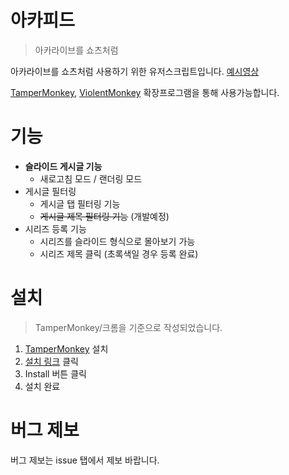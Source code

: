 # 아카피드
> 아카라이브를 쇼츠처럼

아카라이브를 쇼츠처럼 사용하기 위한 유저스크립트입니다. [예시영상](https://arca.live/b/bluearchive/149927310)

[TamperMonkey](https://chromewebstore.google.com/detail/tampermonkey/dhdgffkkebhmkfjojejmpbldmpobfkfo?hl=ko), [ViolentMonkey](https://chromewebstore.google.com/detail/violentmonkey/jinjaccalgkegednnccohejagnlnfdag) 확장프로그램을 통해 사용가능합니다.

# 기능

- **슬라이드 게시글 기능**
  - 새로고침 모드 / 랜더링 모드
- 게시글 필터링
  - 게시글 탭 필터링 기능
  - ~~게시글 제목 필터링 기능~~ (개발예정)
- 시리즈 등록 기능
  - 시리즈를 슬라이드 형식으로 몰아보기 가능
  - 시리즈 제목 클릭 (초록색일 경우 등록 완료)

# 설치
> TamperMonkey/크롬을 기준으로 작성되었습니다.

1. [TamperMonkey](https://chromewebstore.google.com/detail/tampermonkey/dhdgffkkebhmkfjojejmpbldmpobfkfo?hl=ko) 설치
2. [설치 링크](https://www.tampermonkey.net/script_installation.php#url=https://github.com/Roharui/ArcaFeed/releases/latest/download/ArcaFeed.user.js) 클릭
3. Install 버튼 클릭
4. 설치 완료

# 버그 제보

버그 제보는 issue 탭에서 제보 바랍니다.
